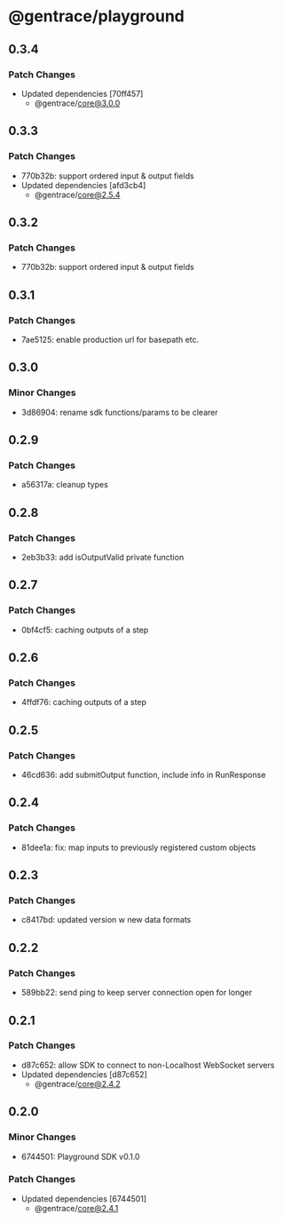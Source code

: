 # @gentrace/playground

## 0.3.4

### Patch Changes

- Updated dependencies [70ff457]
  - @gentrace/core@3.0.0

## 0.3.3

### Patch Changes

- 770b32b: support ordered input & output fields
- Updated dependencies [afd3cb4]
  - @gentrace/core@2.5.4

## 0.3.2

### Patch Changes

- 770b32b: support ordered input & output fields

## 0.3.1

### Patch Changes

- 7ae5125: enable production url for basepath etc.

## 0.3.0

### Minor Changes

- 3d86904: rename sdk functions/params to be clearer

## 0.2.9

### Patch Changes

- a56317a: cleanup types

## 0.2.8

### Patch Changes

- 2eb3b33: add isOutputValid private function

## 0.2.7

### Patch Changes

- 0bf4cf5: caching outputs of a step

## 0.2.6

### Patch Changes

- 4ffdf76: caching outputs of a step

## 0.2.5

### Patch Changes

- 46cd636: add submitOutput function, include info in RunResponse

## 0.2.4

### Patch Changes

- 81dee1a: fix: map inputs to previously registered custom objects

## 0.2.3

### Patch Changes

- c8417bd: updated version w new data formats

## 0.2.2

### Patch Changes

- 589bb22: send ping to keep server connection open for longer

## 0.2.1

### Patch Changes

- d87c652: allow SDK to connect to non-Localhost WebSocket servers
- Updated dependencies [d87c652]
  - @gentrace/core@2.4.2

## 0.2.0

### Minor Changes

- 6744501: Playground SDK v0.1.0

### Patch Changes

- Updated dependencies [6744501]
  - @gentrace/core@2.4.1
